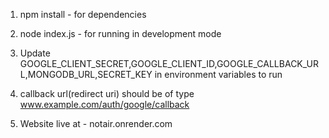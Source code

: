 1) npm install - for dependencies
2) node index.js - for running in development mode

3) Update GOOGLE_CLIENT_SECRET,GOOGLE_CLIENT_ID,GOOGLE_CALLBACK_URL,MONGODB_URL,SECRET_KEY in environment variables to run
4) callback url(redirect uri) should be of type www.example.com/auth/google/callback

5) Website live at - notair.onrender.com
